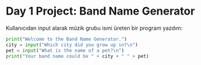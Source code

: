 # Day 1 Project: Band Name Generator

Kullanıcıdan input alarak müzik grubu ismi üreten bir program yazdım:

```python
print("Welcome to the Band Name Generator.") 
city = input("Which city did you grow up in?\n") 
pet = input("What is the name of a pet?\n") 
print("Your band name could be " + city + " " + pet)
